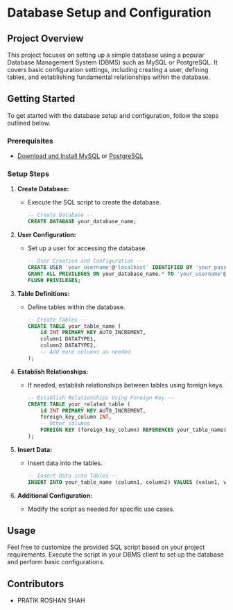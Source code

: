 # Database Setup and Configuration

## Project Overview

This project focuses on setting up a simple database using a popular Database Management System (DBMS) such as MySQL or PostgreSQL. It covers basic configuration settings, including creating a user, defining tables, and establishing fundamental relationships within the database.

## Getting Started

To get started with the database setup and configuration, follow the steps outlined below.

### Prerequisites

- [Download and Install MySQL](https://dev.mysql.com/downloads/) or [PostgreSQL](https://www.postgresql.org/download/)

### Setup Steps

1. **Create Database:**
   - Execute the SQL script to create the database.
     ```sql
     -- Create Database --
     CREATE DATABASE your_database_name;
     ```

2. **User Configuration:**
   - Set up a user for accessing the database.
     ```sql
     -- User Creation and Configuration --
     CREATE USER 'your_username'@'localhost' IDENTIFIED BY 'your_password';
     GRANT ALL PRIVILEGES ON your_database_name.* TO 'your_username'@'localhost';
     FLUSH PRIVILEGES;
     ```

3. **Table Definitions:**
   - Define tables within the database.
     ```sql
     -- Create Tables --
     CREATE TABLE your_table_name (
         id INT PRIMARY KEY AUTO_INCREMENT,
         column1 DATATYPE1,
         column2 DATATYPE2,
         -- Add more columns as needed
     );
     ```

4. **Establish Relationships:**
   - If needed, establish relationships between tables using foreign keys.
     ```sql
     -- Establish Relationships Using Foreign Key --
     CREATE TABLE your_related_table (
         id INT PRIMARY KEY AUTO_INCREMENT,
         foreign_key_column INT,
         -- Other columns
         FOREIGN KEY (foreign_key_column) REFERENCES your_table_name(id)
     );
     ```

5. **Insert Data:**
   - Insert data into the tables.
     ```sql
     -- Insert Data into Tables --
     INSERT INTO your_table_name (column1, column2) VALUES (value1, value2);
     ```

6. **Additional Configuration:**
   - Modify the script as needed for specific use cases.

## Usage

Feel free to customize the provided SQL script based on your project requirements. Execute the script in your DBMS client to set up the database and perform basic configurations.

## Contributors

- PRATIK ROSHAN SHAH
